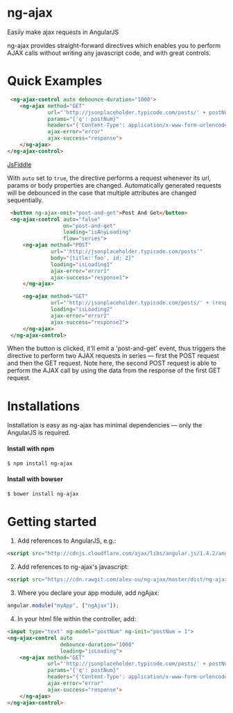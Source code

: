 # ng-ajax
Easily make ajax requests in AngularJS

ng-ajax provides straight-forward directives which enables you to perform AJAX calls without writing any javascript code, and with great controls.

# Quick Examples
```html
 <ng-ajax-control auto debounce-duration="1000">
	<ng-ajax method="GET"
             url="'http://jsonplaceholder.typicode.com/posts/' + postNum"
             params="{'q': postNum}"
             headers="{'Content-Type': application/x-www-form-urlencoded}"
             ajax-error="error"
             ajax-success="response">
    </ng-ajax>
</ng-ajax-control>
```
[JsFiddle](https://jsfiddle.net/alex_ou/dq8oy6rd/3/)

With `auto` set to `true`, the directive performs a request whenever its url, params or body properties are changed. Automatically generated requests will be debounced in the case that multiple attributes are changed sequentially.

```html
 <button ng-ajax-emit="post-and-get">Post And Get</button>
 <ng-ajax-control auto="false"
                  on="post-and-get"
                  loading="isAnyLoading"
                  flow="series">
     <ng-ajax method="POST"
              url="'http://jsonplaceholder.typicode.com/posts'"
              body="{title:'foo', id: 2}"
              loading="isLoading1"
              ajax-error="error1"
              ajax-success="response1">
     </ng-ajax>

     <ng-ajax method="GET"
              url="'http://jsonplaceholder.typicode.com/posts/' + (response1.data.id)"
              loading="isLoading2"
              ajax-error="error2"
              ajax-success="response2">
     </ng-ajax>
 </ng-ajax-control>
```
When the button is clicked, it'll emit a 'post-and-get' event, thus triggers the directive to perform two AJAX requests in series — first the POST request and then the GET request. Note here, the second POST request is able to perform the AJAX call by using the data from the response of the first GET request.

# Installations
Installation is easy as ng-ajax has minimal dependencies — only the AngularJS is required.
#### Install with npm
```sh
$ npm install ng-ajax
```
#### Install with bowser
```sh
$ bower install ng-ajax
```

# Getting started

1. Add references to AngularJS, e.g.:
```html
<script src="http://cdnjs.cloudflare.com/ajax/libs/angular.js/1.4.2/angular.js""></script>
```

2. Add references to ng-ajax's javascript:

```html
<script src="https://cdn.rawgit.com/alex-ou/ng-ajax/master/dist/ng-ajax.min.js"></script>
```

3. Where you declare your app module, add ngAjax:

```js
angular.module("myApp", ["ngAjax"]);
```

4. In your html file within the controller, add:

```html
<input type="text" ng-model="postNum" ng-init="postNum = 1">
<ng-ajax-control auto
                 debounce-duration="1000"
                 loading="isLoading">
    <ng-ajax method="GET"
             url="'http://jsonplaceholder.typicode.com/posts/' + postNum"
             params="{'q': postNum}"
             headers="{'Content-Type': application/x-www-form-urlencoded}"
             ajax-error="error"
             ajax-success="response">
    </ng-ajax>
</ng-ajax-control>
```

